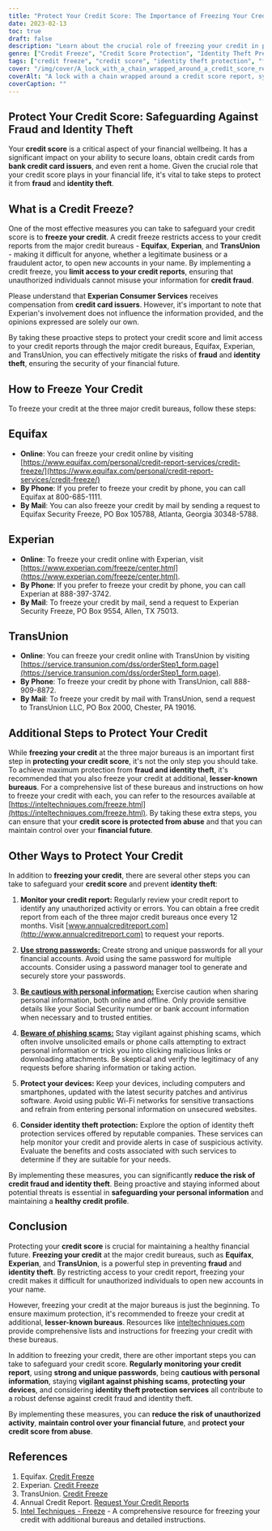 ```yaml
---
title: "Protect Your Credit Score: The Importance of Freezing Your Credit"
date: 2023-02-13
toc: true
draft: false
description: "Learn about the crucial role of freezing your credit in protecting your financial future and find out how to take control of your credit score."
genre: ["Credit Freeze", "Credit Score Protection", "Identity Theft Prevention", "Financial Security", "Fraud Prevention", "Credit Bureaus", "Equifax", "Experian", "TransUnion", "Personal Finance"]
tags: ["credit freeze", "credit score", "identity theft protection", "financial security", "fraud prevention", "credit bureaus", "Equifax", "Experian", "TransUnion", "protect credit score", "safeguard credit", "credit report", "credit fraud", "credit monitoring", "credit card issuers", "freezing credit", "credit protection", "credit report freeze", "credit monitoring services", "financial future", "importance of freezing credit", "how to freeze credit", "credit freeze process", "credit bureau security freeze", "freezing credit reports", "preventing identity theft", "credit score management", "protecting financial information", "security measures against fraud", "financial identity protection"]
cover: "/img/cover/A_lock_with_a_chain_wrapped_around_a_credit_score_report.png"
coverAlt: "A lock with a chain wrapped around a credit score report, symbolizing the protection and security that freezing your credit provides against identity theft and fraud"
coverCaption: ""
---
```


## Protect Your Credit Score: Safeguarding Against Fraud and Identity Theft

Your **credit score** is a critical aspect of your financial wellbeing. It has a significant impact on your ability to secure loans, obtain credit cards from **bank credit card issuers**, and even rent a home. Given the crucial role that your credit score plays in your financial life, it's vital to take steps to protect it from **fraud** and **identity theft**.

## What is a Credit Freeze?

One of the most effective measures you can take to safeguard your credit score is to **freeze your credit**. A credit freeze restricts access to your credit reports from the major credit bureaus - **Equifax**, **Experian**, and **TransUnion** - making it difficult for anyone, whether a legitimate business or a fraudulent actor, to open new accounts in your name. By implementing a credit freeze, you **limit access to your credit reports**, ensuring that unauthorized individuals cannot misuse your information for **credit fraud**.

Please understand that **Experian Consumer Services** receives compensation from **credit card issuers**. However, it's important to note that Experian's involvement does not influence the information provided, and the opinions expressed are solely our own.

By taking these proactive steps to protect your credit score and limit access to your credit reports through the major credit bureaus, Equifax, Experian, and TransUnion, you can effectively mitigate the risks of **fraud** and **identity theft**, ensuring the security of your financial future.

## How to Freeze Your Credit

To freeze your credit at the three major credit bureaus, follow these steps:

## Equifax

- **Online**: You can freeze your credit online by visiting [https://www.equifax.com/personal/credit-report-services/credit-freeze/](https://www.equifax.com/personal/credit-report-services/credit-freeze/)
- **By Phone**: If you prefer to freeze your credit by phone, you can call Equifax at 800-685-1111.
- **By Mail**: You can also freeze your credit by mail by sending a request to Equifax Security Freeze, PO Box 105788, Atlanta, Georgia 30348-5788.

## Experian

- **Online**: To freeze your credit online with Experian, visit [https://www.experian.com/freeze/center.html](https://www.experian.com/freeze/center.html).
- **By Phone**: If you prefer to freeze your credit by phone, you can call Experian at 888-397-3742.
- **By Mail**: To freeze your credit by mail, send a request to Experian Security Freeze, PO Box 9554, Allen, TX 75013.

## TransUnion

- **Online**: You can freeze your credit online with TransUnion by visiting [https://service.transunion.com/dss/orderStep1_form.page](https://service.transunion.com/dss/orderStep1_form.page).
- **By Phone**: To freeze your credit by phone with TransUnion, call 888-909-8872.
- **By Mail**: To freeze your credit by mail with TransUnion, send a request to TransUnion LLC, PO Box 2000, Chester, PA 19016.

## Additional Steps to Protect Your Credit

While **freezing your credit** at the three major bureaus is an important first step in **protecting your credit score**, it's not the only step you should take. To achieve maximum protection from **fraud and identity theft**, it's recommended that you also freeze your credit at additional, **lesser-known bureaus**. For a comprehensive list of these bureaus and instructions on how to freeze your credit with each, you can refer to the resources available at [https://inteltechniques.com/freeze.html](https://inteltechniques.com/freeze.html). By taking these extra steps, you can ensure that your **credit score is protected from abuse** and that you can maintain control over your **financial future**.

## Other Ways to Protect Your Credit

In addition to **freezing your credit**, there are several other steps you can take to safeguard your **credit score** and prevent **identity theft**:

1. **Monitor your credit report:** Regularly review your credit report to identify any unauthorized activity or errors. You can obtain a free credit report from each of the three major credit bureaus once every 12 months. Visit [www.annualcreditreport.com](http://www.annualcreditreport.com) to request your reports.

2. [**Use strong passwords:**](https://simeononsecurity.ch/articles/how-to-create-strong-passwords/) Create strong and unique passwords for all your financial accounts. Avoid using the same password for multiple accounts. Consider using a password manager tool to generate and securely store your passwords.

3. [**Be cautious with personal information:**](https://simeononsecurity.ch/articles/tips-for-secure-e-commerce-transactions-and-safe-online-shopping/) Exercise caution when sharing personal information, both online and offline. Only provide sensitive details like your Social Security number or bank account information when necessary and to trusted entities.

4. [**Beware of phishing scams:**](https://simeononsecurity.ch/articles/what-is-a-common-indicator-of-a-phishing-attempt/) Stay vigilant against phishing scams, which often involve unsolicited emails or phone calls attempting to extract personal information or trick you into clicking malicious links or downloading attachments. Be skeptical and verify the legitimacy of any requests before sharing information or taking action.

5. **Protect your devices:** Keep your devices, including computers and smartphones, updated with the latest security patches and antivirus software. Avoid using public Wi-Fi networks for sensitive transactions and refrain from entering personal information on unsecured websites.

6. **Consider identity theft protection:** Explore the option of identity theft protection services offered by reputable companies. These services can help monitor your credit and provide alerts in case of suspicious activity. Evaluate the benefits and costs associated with such services to determine if they are suitable for your needs.

By implementing these measures, you can significantly **reduce the risk of credit fraud and identity theft**. Being proactive and staying informed about potential threats is essential in **safeguarding your personal information** and maintaining a **healthy credit profile**.

## Conclusion

Protecting your **credit score** is crucial for maintaining a healthy financial future. **Freezing your credit** at the major credit bureaus, such as **Equifax**, **Experian**, and **TransUnion**, is a powerful step in preventing **fraud** and **identity theft**. By restricting access to your credit report, freezing your credit makes it difficult for unauthorized individuals to open new accounts in your name.

However, freezing your credit at the major bureaus is just the beginning. To ensure maximum protection, it's recommended to freeze your credit at additional, **lesser-known bureaus**. Resources like [inteltechniques.com](https://inteltechniques.com/freeze.html) provide comprehensive lists and instructions for freezing your credit with these bureaus.

In addition to freezing your credit, there are other important steps you can take to safeguard your credit score. **Regularly monitoring your credit report**, using **strong and unique passwords**, being **cautious with personal information**, staying **vigilant against phishing scams**, **protecting your devices**, and considering **identity theft protection services** all contribute to a robust defense against credit fraud and identity theft.

By implementing these measures, you can **reduce the risk of unauthorized activity**, **maintain control over your financial future**, and **protect your credit score from abuse**.

## References

1. Equifax. [Credit Freeze](https://www.equifax.com/personal/credit-report-services/credit-freeze/)
2. Experian. [Credit Freeze](https://www.experian.com/freeze/center.html)
3. TransUnion. [Credit Freeze](https://service.transunion.com/dss/orderStep1_form.page)
4. Annual Credit Report. [Request Your Credit Reports](http://www.annualcreditreport.com)
5. [Intel Techniques - Freeze](https://inteltechniques.com/freeze.html) - A comprehensive resource for freezing your credit with additional bureaus and detailed instructions.
